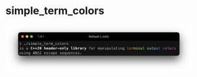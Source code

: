 # simple_term_colors
![C++20 header-only library for manipulating terminal output colors using ANSI escape sequences.](images/logo.png)
